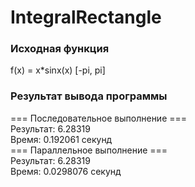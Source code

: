 # IntegralRectangle

### Исходная функция
f(x) = x*sinx(x) [-pi, pi]

### Результат вывода программы

=== Последовательное выполнение ===  
Результат: 6.28319  
Время: 0.192061 секунд  
=== Параллельное выполнение ===  
Результат: 6.28319  
Время: 0.0298076 секунд  
